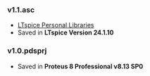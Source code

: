### v1.1.asc
- [LTspice Personal Libraries](_LTspice_Library) 
- Saved in **LTspice Version 24.1.10**

### v1.0.pdsprj
- Saved in **Proteus 8 Professional v8.13 SP0**

